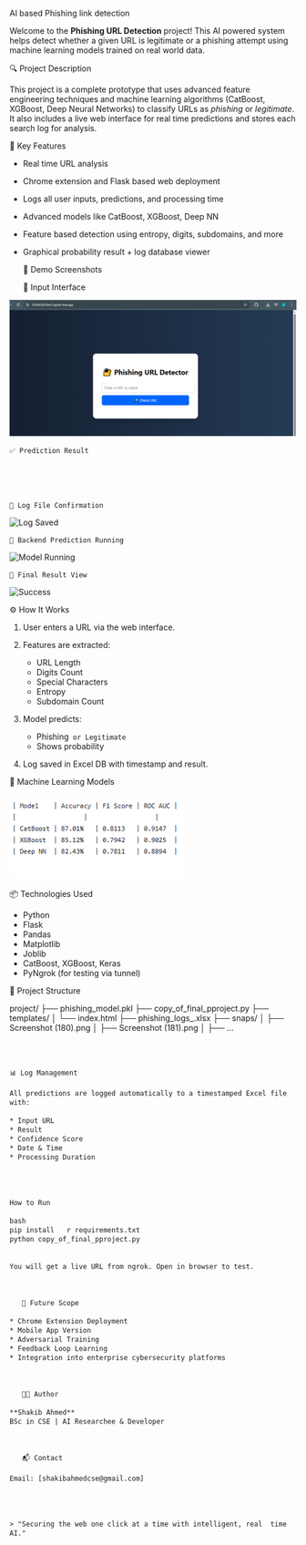   AI  based  Phishing  link  detection

Welcome to the **Phishing URL Detection** project! This AI  powered system helps detect whether a given URL is legitimate or a phishing attempt using machine learning models trained on real  world data.
      

   🔍 Project Description

This project is a complete prototype that uses advanced feature engineering techniques and machine learning algorithms (CatBoost, XGBoost, Deep Neural Networks) to classify URLs as *phishing* or *legitimate*. It also includes a live web interface for real  time predictions and stores each search log for analysis.

      

   📌 Key Features

* Real  time URL analysis
* Chrome extension and Flask  based web deployment
* Logs all user inputs, predictions, and processing time
* Advanced models like CatBoost, XGBoost, Deep NN
* Feature  based detection using entropy, digits, subdomains, and more
* Graphical probability result + log database viewer

      

   🚀 Demo Screenshots

  

  🔗 Input Interface

![input](https://github.com/ShakibAhmed1230/AI-based-Phishing-link-detection/blob/main/Screenshot%20(193).png?raw=true)

    ✅ Prediction Result





    📁 Log File Confirmation

![Log Saved](snaps/Screenshot%20\(188\).png)

    🔄 Backend Prediction Running

![Model Running](snaps/Screenshot%20\(189\).png)

    🎯 Final Result View

![Success](snaps/Screenshot%20\(190\).png)

      

   ⚙️ How It Works

1. User enters a URL via the web interface.
2. Features are extracted:

   * URL Length
   * Digits Count
   * Special Characters
   * Entropy
   * Subdomain Count
3. Model predicts:

   * Phishing` or Legitimate`
   * Shows probability
4. Log saved in Excel DB with timestamp and result.

      

 🧠 Machine Learning Models


  ![image alt](https://github.com/ShakibAhmed1230/AI-based-Phishing-link-detection/blob/main/Screenshot%20(191).png?raw=true)
      

   📦 Technologies Used

* Python
* Flask
* Pandas
* Matplotlib
* Joblib
* CatBoost, XGBoost, Keras
* PyNgrok (for testing via tunnel)

      

📁 Project Structure

project/
├── phishing_model.pkl
├── copy_of_final_pproject.py
├── templates/
│   └── index.html
├── phishing_logs_<timestamp>.xlsx
├── snaps/
│   ├── Screenshot (180).png
│   ├── Screenshot (181).png
│   ├── ...
```

      

📊 Log Management

All predictions are logged automatically to a timestamped Excel file with:

* Input URL
* Result
* Confidence Score
* Date & Time
* Processing Duration

 


How to Run

bash
pip install   r requirements.txt
python copy_of_final_pproject.py


You will get a live URL from ngrok. Open in browser to test.

      

   📌 Future Scope

* Chrome Extension Deployment
* Mobile App Version
* Adversarial Training
* Feedback Loop Learning
* Integration into enterprise cybersecurity platforms

      

   👨‍💻 Author

**Shakib Ahmed**
BSc in CSE | AI Researchee & Developer 

      

   📬 Contact

Email: [shakibahmedcse@gmail.com]


      

> "Securing the web one click at a time with intelligent, real  time AI."

      
